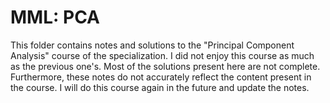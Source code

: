 # MML: PCA

This folder contains notes and solutions to the "Principal Component Analysis" course of the specialization. I did not enjoy this course as much as the previous one's. Most of the solutions present here are not complete. Furthermore, these notes do not accurately reflect the content present in the course. I will do this course again in the future and update the notes.
